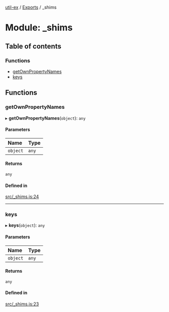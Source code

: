 [util-ex](../README.md) / [Exports](../modules.md) / \_shims

# Module: \_shims

## Table of contents

### Functions

- [getOwnPropertyNames](shims.md#getownpropertynames)
- [keys](shims.md#keys)

## Functions

### getOwnPropertyNames

▸ **getOwnPropertyNames**(`object`): `any`

#### Parameters

| Name | Type |
| :------ | :------ |
| `object` | `any` |

#### Returns

`any`

#### Defined in

[src/_shims.js:24](https://github.com/snowyu/util-ex.js/blob/d94968d/src/_shims.js#L24)

___

### keys

▸ **keys**(`object`): `any`

#### Parameters

| Name | Type |
| :------ | :------ |
| `object` | `any` |

#### Returns

`any`

#### Defined in

[src/_shims.js:23](https://github.com/snowyu/util-ex.js/blob/d94968d/src/_shims.js#L23)
